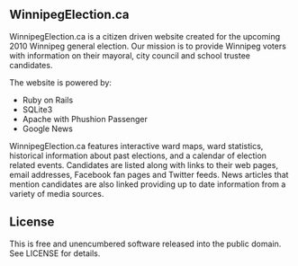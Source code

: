 ## WinnipegElection.ca

WinnipegElection.ca is a citizen driven website created for the upcoming 2010 Winnipeg general election. Our mission is to provide Winnipeg voters with information on their mayoral, city council and school trustee candidates.

The website is powered by:

* Ruby on Rails
* SQLite3
* Apache with Phushion Passenger
* Google News

WinnipegElection.ca features interactive ward maps, ward statistics, historical information about past elections, and a calendar of election related events. Candidates are listed along with links to their web pages, email addresses, Facebook fan pages and Twitter feeds. News articles that mention candidates are also linked providing up to date information from a variety of media sources.

## License

This is free and unencumbered software released into the public domain.  See LICENSE for details.